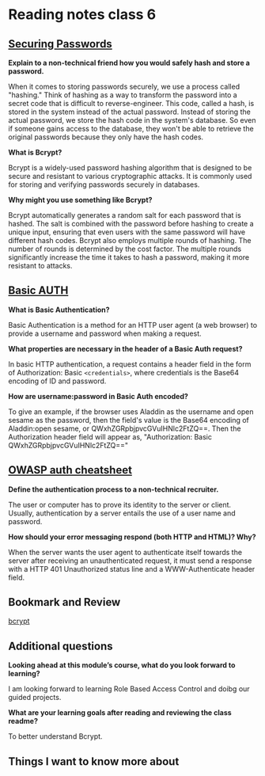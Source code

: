 # Reading notes class 6

## [Securing Passwords](https://thehackernews.com/2014/04/securing-passwords-with-bcrypt-hashing.html)

**Explain to a non-technical friend how you would safely hash and store a password.**

When it comes to storing passwords securely, we use a process called "hashing." Think of hashing as a way to transform the password into a secret code that is difficult to reverse-engineer. This code, called a hash, is stored in the system instead of the actual password. Instead of storing the actual password, we store the hash code in the system's database. So even if someone gains access to the database, they won't be able to retrieve the original passwords because they only have the hash codes.

**What is Bcrypt?**

Bcrypt is a widely-used password hashing algorithm that is designed to be secure and resistant to various cryptographic attacks. It is commonly used for storing and verifying passwords securely in databases.

**Why might you use something like Bcrypt?**

Bcrypt automatically generates a random salt for each password that is hashed. The salt is combined with the password before hashing to create a unique input, ensuring that even users with the same password will have different hash codes.
Bcrypt also employs multiple rounds of hashing. The number of rounds is determined by the cost factor. The multiple rounds significantly increase the time it takes to hash a password, making it more resistant to attacks.

## [Basic AUTH](https://en.wikipedia.org/wiki/Basic_access_authentication)

**What is Basic Authentication?**

Basic Authentication is a method for an HTTP user agent (a web browser) to provide a username and password when making a request.

**What properties are necessary in the header of a Basic Auth request?**

In basic HTTP authentication, a request contains a header field in the form of Authorization: Basic `<credentials>`, where credentials is the Base64 encoding of ID and password.

**How are username:password in Basic Auth encoded?**

To give an example, if the browser uses Aladdin as the username and open sesame as the password, then the field's value is the Base64 encoding of Aladdin:open sesame, or QWxhZGRpbjpvcGVuIHNlc2FtZQ==. Then the Authorization header field will appear as, "Authorization: Basic QWxhZGRpbjpvcGVuIHNlc2FtZQ=="

## [OWASP auth cheatsheet](https://cheatsheetseries.owasp.org/cheatsheets/Authentication_Cheat_Sheet.html)

**Define the authentication process to a non-technical recruiter.**

The user or computer has to prove its identity to the server or client. Usually, authentication by a server entails the use of a user name and password.

**How should your error messaging respond (both HTTP and HTML)? Why?**

When the server wants the user agent to authenticate itself towards the server after receiving an unauthenticated request, it must send a response with a HTTP 401 Unauthorized status line and a WWW-Authenticate header field.

## Bookmark and Review

[bcrypt](https://www.npmjs.com/package/bcrypt)

## Additional questions

**Looking ahead at this module’s course, what do you look forward to learning?**

I am looking forward to learning Role Based Access Control and doibg our guided projects.

**What are your learning goals after reading and reviewing the class readme?**

To better understand Bcrypt.

## Things I want to know more about
